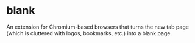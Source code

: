 blank
=====

An extension for Chromium-based browsers that turns the new tab page (which is cluttered with logos, bookmarks, etc.) into a blank page.
